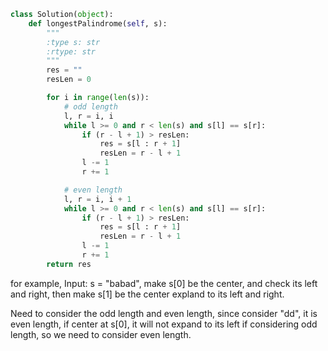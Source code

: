 ```python
class Solution(object):
    def longestPalindrome(self, s):
        """
        :type s: str
        :rtype: str
        """
        res = ""
        resLen = 0

        for i in range(len(s)):
            # odd length
            l, r = i, i
            while l >= 0 and r < len(s) and s[l] == s[r]:
                if (r - l + 1) > resLen:
                    res = s[l : r + 1]
                    resLen = r - l + 1
                l -= 1
                r += 1

            # even length
            l, r = i, i + 1
            while l >= 0 and r < len(s) and s[l] == s[r]:
                if (r - l + 1) > resLen:
                    res = s[l : r + 1]
                    resLen = r - l + 1
                l -= 1
                r += 1
        return res
```
for example, Input: s = "babad", make s[0] be the center, and check its left and right, then make s[1] be the center expland to its left and right.

Need to consider the odd length and even length, since consider "dd", it is even length, if center at s[0], it will not expand to its left if considering odd length, so we need to consider even length.
